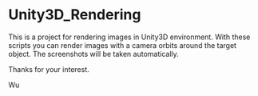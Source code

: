 # Unity3D_Rendering

This is a project for rendering images in Unity3D environment. With these scripts you can render images with a camera orbits around the target object. The screenshots will be taken automatically.

Thanks for your interest.

Wu
